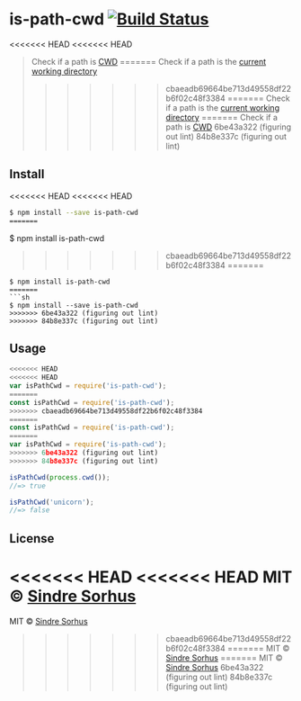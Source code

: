 # is-path-cwd [![Build Status](https://travis-ci.org/sindresorhus/is-path-cwd.svg?branch=master)](https://travis-ci.org/sindresorhus/is-path-cwd)

<<<<<<< HEAD
<<<<<<< HEAD
> Check if a path is [CWD](http://en.wikipedia.org/wiki/Working_directory)
=======
> Check if a path is the [current working directory](https://en.wikipedia.org/wiki/Working_directory)
>>>>>>> cbaeadb69664be713d49558df22b6f02c48f3384
=======
> Check if a path is the [current working directory](https://en.wikipedia.org/wiki/Working_directory)
=======
> Check if a path is [CWD](http://en.wikipedia.org/wiki/Working_directory)
>>>>>>> 6be43a322 (figuring out lint)
>>>>>>> 84b8e337c (figuring out lint)


## Install

<<<<<<< HEAD
<<<<<<< HEAD
```sh
$ npm install --save is-path-cwd
=======
```
$ npm install is-path-cwd
>>>>>>> cbaeadb69664be713d49558df22b6f02c48f3384
=======
```
$ npm install is-path-cwd
=======
```sh
$ npm install --save is-path-cwd
>>>>>>> 6be43a322 (figuring out lint)
>>>>>>> 84b8e337c (figuring out lint)
```


## Usage

```js
<<<<<<< HEAD
<<<<<<< HEAD
var isPathCwd = require('is-path-cwd');
=======
const isPathCwd = require('is-path-cwd');
>>>>>>> cbaeadb69664be713d49558df22b6f02c48f3384
=======
const isPathCwd = require('is-path-cwd');
=======
var isPathCwd = require('is-path-cwd');
>>>>>>> 6be43a322 (figuring out lint)
>>>>>>> 84b8e337c (figuring out lint)

isPathCwd(process.cwd());
//=> true

isPathCwd('unicorn');
//=> false
```


## License

<<<<<<< HEAD
<<<<<<< HEAD
MIT © [Sindre Sorhus](http://sindresorhus.com)
=======
MIT © [Sindre Sorhus](https://sindresorhus.com)
>>>>>>> cbaeadb69664be713d49558df22b6f02c48f3384
=======
MIT © [Sindre Sorhus](https://sindresorhus.com)
=======
MIT © [Sindre Sorhus](http://sindresorhus.com)
>>>>>>> 6be43a322 (figuring out lint)
>>>>>>> 84b8e337c (figuring out lint)
